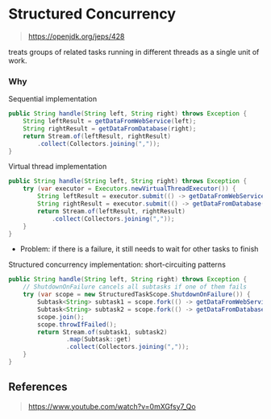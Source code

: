 # Structured Concurrency

> https://openjdk.org/jeps/428

treats groups of related tasks running in different threads as a single unit of work.

### Why

Sequential implementation
```java
public String handle(String left, String right) throws Exception {
    String leftResult = getDataFromWebService(left);
    String rightResult = getDataFromDatabase(right);
    return Stream.of(leftResult, rightResult)
        .collect(Collectors.joining(","));
}
```

Virtual thread implementation
```java
public String handle(String left, String right) throws Exception {
    try (var executor = Executors.newVirtualThreadExecutor()) {
        String leftResult = executor.submit(() -> getDataFromWebService(left)).get();
        String rightResult = executor.submit(() -> getDataFromDatabase(right)).get();
        return Stream.of(leftResult, rightResult)
            .collect(Collectors.joining(","));
    }
}
```
- Problem: if there is a failure, it still needs to wait for other tasks to finish

Structured concurrency implementation: short-circuiting patterns
```java
public String handle(String left, String right) throws Exception {
    // ShutdownOnFailure cancels all subtasks if one of them fails
    try (var scope = new StructuredTaskScope.ShutdownOnFailure()) {
        Subtask<String> subtask1 = scope.fork(() -> getDataFromWebService(left));
        Subtask<String> subtask2 = scope.fork(() -> getDataFromDatabase(right));
        scope.join();
        scope.throwIfFailed();
        return Stream.of(subtask1, subtask2)
                .map(Subtask::get)
                .collect(Collectors.joining(","));
    }
}
```



## References

> https://www.youtube.com/watch?v=0mXGfsy7_Qo
